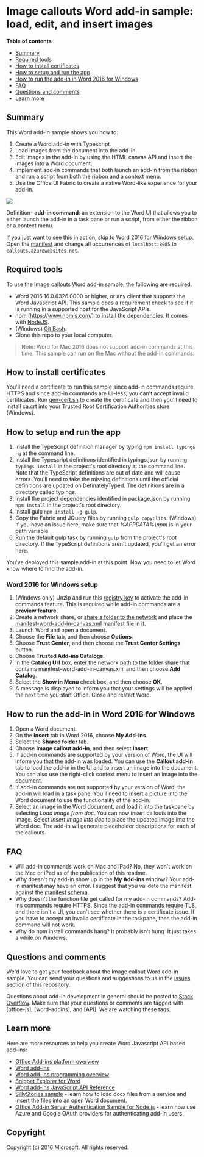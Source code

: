 # Image callouts Word add-in sample: load, edit, and insert images

**Table of contents**

* [Summary](#summary)
* [Required tools](#required-tools)
* [How to install certificates](#how-to-install-certificates)
* [How to setup and run the app](#how-to-setup-and-run-the-app)
* [How to run the add-in in Word 2016 for Windows](#how-to-run-the-add-in-in-Word-2016-for-Windows)
* [FAQ](#faq)
* [Questions and comments](#questions-and-comments)
* [Learn more](#learn-more)


## Summary

This Word add-in sample shows you how to:

1. Create a Word add-in with Typescript.
2. Load images from the document into the add-in.
3. Edit images in the add-in by using the HTML canvas API and insert the images into a Word document.
4. Implement add-in commands that both launch an add-in from the ribbon and run a script from both the ribbon and a context menu.
5. Use the Office UI Fabric to create a native Word-like experience for your add-in.

![](/readme-images/Word-Add-in-TypeScript-Canvas.gif)

Definition- **add-in command**: an extension to the Word UI that allows you to either launch the add-in in a task pane or run a script, from either the ribbon or a context menu.

If you just want to see this in action, skip to [Word 2016 for Windows setup](#word-2016-for-windows-setup). Open the [manifest](#manifest-word-add-in-canvas) and change all occurrences of ```localhost:8085``` to ```callouts.azurewebsites.net```.

## Required tools

To use the Image callouts Word add-in sample, the following are required.

* Word 2016 16.0.6326.0000 or higher, or any client that supports the Word Javascript API. This sample does a requirement check to see if it is running in a supported host for the JavaScript APIs.
* npm (https://www.npmjs.com/) to install the dependencies. It comes with [NodeJS](https://nodejs.org/en/).
* (Windows) [Git Bash](http://www.git-scm.com/downloads).
* Clone this repo to your local computer.

> Note: Word for Mac 2016 does not support add-in commands at this time. This sample can run on the Mac without the add-in commands.

## How to install certificates

You'll need a certificate to run this sample since add-in commands require HTTPS and since add-in commands are UI-less, you can't accept invalid certificates. Run [gen-cert.sh](#gen-cert.sh) to create the certificate and then you'll need to install ca.crt into your Trusted Root Certification Authorities store (Windows).

## How to setup and run the app

1. Install the TypeScript definition manager by typing ```npm install typings -g``` at the command line.
2. Install the Typescript definitions identified in typings.json by running ```typings install``` in the project's root directory at the command line. Note that the TypeScript definitions are out of date and will cause errors. You'll need to fake the missing definitions until the official definitions are updated on DefinatelyTyped. The definitions are in a directory called typings.
3. Install the project dependencies identified in package.json by running ```npm install``` in the project's root directory.
4. Install gulp ```npm install -g gulp```.
5. Copy the Fabric and JQuery files by running ```gulp copy:libs```. (Windows) If you have an issue here, make sure that *%APPDATA%\npm* is in your path variable.
6. Run the default gulp task by running ```gulp``` from the project's root directory. If the TypeScript definitions aren't updated, you'll get an error here.

You've deployed this sample add-in at this point. Now you need to let Word know where to find the add-in.

### Word 2016 for Windows setup

1. (Windows only) Unzip and run this [registry key](https://github.com/OfficeDev/Office-Add-in-Commands-Samples/raw/master/Tools/AddInCommandsUndark/EnableAppCmdXLWD.zip) to activate the add-in commands feature. This is required while add-in commands are a **preview feature**.
2. Create a network share, or [share a folder to the network](https://technet.microsoft.com/en-us/library/cc770880.aspx) and place the [manifest-word-add-in-canvas.xml](manifest-word-add-in-canvas.xml) manifest file in it.
3. Launch Word and open a document.
4. Choose the **File** tab, and then choose **Options**.
5. Choose **Trust Center**, and then choose the **Trust Center Settings** button.
6. Choose **Trusted Add-ins Catalogs**.
7. In the **Catalog Url** box, enter the network path to the folder share that contains manifest-word-add-in-canvas.xml and then choose **Add Catalog**.
8. Select the **Show in Menu** check box, and then choose **OK**.
9. A message is displayed to inform you that your settings will be applied the next time you start Office. Close and restart Word.

## How to run the add-in in Word 2016 for Windows

1. Open a Word document.
2. On the **Insert** tab in Word 2016, choose **My Add-ins**.
3. Select the **Shared folder** tab.
4. Choose **Image callout add-in**, and then select **Insert**.
5. If add-in commands are supported by your version of Word, the UI will inform you that the add-in was loaded. You can use the **Callout add-in** tab to load the add-in in the UI and to insert an image into the document. You can also use the right-click context menu to insert an image into the document.
6. If add-in commands are not supported by your version of Word, the add-in will load in a task pane. You'll need to insert a picture into the Word document to use the functionality of the add-in.
7. Select an image in the Word document, and load it into the taskpane by selecting *Load image from doc*. You can now insert callouts into the image. Select *Insert image into doc* to place the updated image into the Word doc. The add-in wil generate placeholder descriptions for each of the callouts.

## FAQ

* Will add-in commands work on Mac and iPad? No, they won't work on the Mac or iPad as of the publication of this readme.
* Why doesn't my add-in show up in the **My Add-ins** window? Your add-in manifest may have an error. I suggest that you validate the manifest against the [manifest schema](https://github.com/OfficeDev/Office-Add-in-Commands-Samples/tree/master/Tools/XSD).
* Why doesn't the function file get called for my add-in commands? Add-ins commands require HTTPS. Since the add-in commands require TLS, and there isn't a UI, you can't see whether there is a certificate issue. If you have to accept an invalid certificate in the taskpane, then the add-in command will not work.
* Why do npm install commands hang? It probably isn't hung. It just takes a while on Windows.

## Questions and comments

We'd love to get your feedback about the Image callout Word add-in sample. You can send your questions and suggestions to us in the [issues](https://github.com/OfficeDev/Word-Add-in-TypeScript-Canvas/issues) section of this repository.

Questions about add-in development in general should be posted to [Stack Overflow](http://stackoverflow.com/questions/tagged/Office365+API). Make sure that your questions or comments are tagged with [office-js], [word-addins], and [API]. We are watching these tags.

## Learn more

Here are more resources to help you create Word Javascript API based add-ins:

* [Office Add-ins platform overview](https://msdn.microsoft.com/EN-US/library/office/jj220082.aspx)
* [Word add-ins](https://github.com/OfficeDev/office-js-docs/blob/master/word/word-add-ins.md)
* [Word add-ins programming overview](https://github.com/OfficeDev/office-js-docs/blob/master/word/word-add-ins-programming-guide.md)
* [Snippet Explorer for Word](http://officesnippetexplorer.azurewebsites.net/#/snippets/word)
* [Word add-ins JavaScript API Reference](https://github.com/OfficeDev/office-js-docs/tree/master/word/word-add-ins-javascript-reference)
* [SillyStories sample](https://github.com/OfficeDev/Word-Add-in-SillyStories) - learn how to load docx files from a service and insert the files into an open Word document.
* [Office Add-in Server Authentication Sample for Node.js](https://github.com/OfficeDev/Office-Add-in-Nodejs-ServerAuth) - learn how use Azure and Google OAuth providers for authenticating add-in users.

## Copyright
Copyright (c) 2016 Microsoft. All rights reserved.